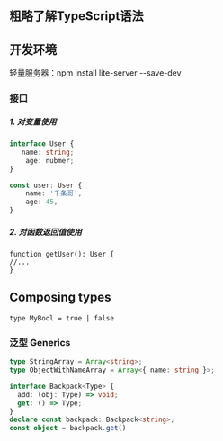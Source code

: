 ## 粗略了解TypeScript语法

## 开发环境

轻量服务器：npm install lite-server --save-dev



### 接口

##### 1. 对变量使用

```typescript
interface User {
   name: string;
    age: nubmer;
}

const user: User {
    name: '千条哥',
    age: 45,
}
```

##### 2. 对函数返回值使用

```tsx
function getUser(): User {
//...
}
```





## Composing types

```tsx
type MyBool = true | false
```



### 泛型 Generics

```typescript
type StringArray = Array<string>;
type ObjectWithNameArray = Array<{ name: string }>;

interface Backpack<Type> {
  add: (obj: Type) => void;
  get: () => Type;
}
declare const backpack: Backpack<string>;
const object = backpack.get()
```

